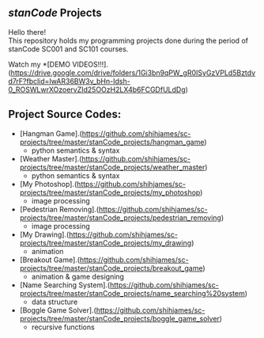 ## *stanCode* Projects
Hello there!\
This repository holds my programming projects done during the period of stanCode SC001 and SC101 courses.

Watch my *[DEMO VIDEOS!!!].(https://drive.google.com/drive/folders/1Gi3bn9qPW_gR0ISyGzVPLd5Bztdvd7rF?fbclid=IwAR36BW3v_bHn-Idsh-0_ROSWLwrXOzoervZId25OOzH2LX4b6FCGDfULdDg)

## Project Source Codes:
* [Hangman Game].(https://github.com/shihjames/sc-projects/tree/master/stanCode_projects/hangman_game)
  * python semantics & syntax
* [Weather Master].(https://github.com/shihjames/sc-projects/tree/master/stanCode_projects/weather_master)
  * python semantics & syntax
* [My Photoshop].(https://github.com/shihjames/sc-projects/tree/master/stanCode_projects/my_photoshop)
  * image processing
* [Pedestrian Removing].(https://github.com/shihjames/sc-projects/tree/master/stanCode_projects/pedestrian_removing)
  * image processing
* [My Drawing].(https://github.com/shihjames/sc-projects/tree/master/stanCode_projects/my_drawing)
  * animation
* [Breakout Game].(https://github.com/shihjames/sc-projects/tree/master/stanCode_projects/breakout_game)
  * animation & game designing
* [Name Searching System].(https://github.com/shihjames/sc-projects/tree/master/stanCode_projects/name_searching%20system)
  * data structure
* [Boggle Game Solver].(https://github.com/shihjames/sc-projects/tree/master/stanCode_projects/boggle_game_solver)
  * recursive functions
